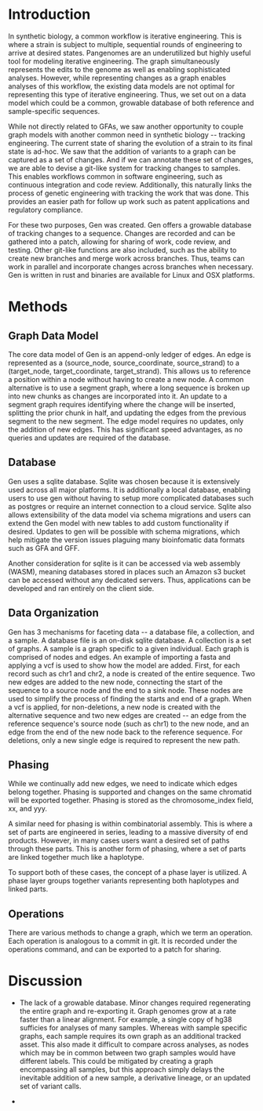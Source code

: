 # Introduction

In synthetic biology, a common workflow is iterative engineering. This is where a strain is subject to multiple,
sequential rounds of engineering to arrive at desired states. Pangenomes are an underutilized but highly useful tool for
modeling iterative engineering. The graph simultaneously represents the edits to the genome as well as enabling
sophisticated analyses. However, while representing changes as a graph enables analyses of this workflow, the existing
data models are not optimal for representing this type of iterative engineering. Thus, we set out on a data model which
could be a common, growable database of both reference and sample-specific sequences.

While not directly related to GFAs, we saw another opportunity to couple graph models with another common need in
synthetic biology -- tracking engineering. The current state of sharing the evolution of a strain to its final state is
ad-hoc. We saw that the addition of variants to a graph can be captured as a set of changes. And if we can annotate
these set of changes, we are able to devise a git-like system for tracking changes to samples. This enables workflows
common in software engineering, such as continuous integration and code review. Additionally, this naturally links the
process of genetic engineering with tracking the work that was done. This provides an easier path for follow up work
such as patent applications and regulatory compliance.

For these two purposes, Gen was created. Gen offers a growable database of tracking changes to a sequence. Changes are
recorded and can be gathered into a patch, allowing for sharing of work, code review, and testing. Other git-like
functions are also included, such as the ability to create new branches and merge work across branches. Thus, teams can
work in parallel and incorporate changes across branches when necessary. Gen is written in rust and binaries are
available for Linux and OSX platforms.

# Methods

## Graph Data Model

The core data model of Gen is an append-only ledger of edges. An edge is represented as a (source_node,
source_coordinate, source_strand) to a (target_node, target_coordinate, target_strand). This allows us to reference a
position within a node without having to create a new node. A common alternative is to use a segment graph, where a long
sequence is broken up into new chunks as changes are incorporated into it. An update to a segment graph requires
identifying where the change will be inserted, splitting the prior chunk in half, and updating the edges from the
previous segment to the new segment. The edge model requires no updates, only the addition of new edges. This has
significant speed advantages, as no queries and updates are required of the database.

## Database

Gen uses a sqlite database. Sqlite was chosen because it is extensively used across all major platforms. It is
additionally a local database, enabling users to use gen without having to setup more complicated databases such as
postgres or require an internet connection to a cloud service. Sqlite also allows extensibility of the data model via
schema migrations and users can extend the Gen model with new tables to add custom functionality if desired. Updates to
gen will be possible with schema migrations, which help mitigate the version issues plaguing many bioinfomatic data
formats such as GFA and GFF.

Another consideration for sqlite is it can be accessed via web assembly (WASM), meaning databases stored in places such
an Amazon s3 bucket can be accessed without any dedicated servers. Thus, applications can be developed and ran entirely
on the client side.

## Data Organization

Gen has 3 mechanisms for faceting data -- a database file, a collection, and a sample. A database file is an on-disk
sqlite database. A collection is a set of graphs. A sample is a graph specific to a given individual. Each graph is
comprised of nodes and edges. An example of importing a fasta and applying a vcf is used to show how the model are
added. First, for each record such as chr1 and chr2, a node is created of the entire sequence. Two new edges are added
to the new node, connecting the start of the sequence to a source node and the end to a sink node. These nodes are used
to simplify the process of finding the starts and end of a graph. When a vcf is applied, for non-deletions, a new node
is created with the alternative sequence and two new edges are created -- an edge from the reference sequence's source
node (such as chr1) to the new node, and an edge from the end of the new node back to the reference sequence. For
deletions, only a new single edge is required to represent the new path.

## Phasing

While we continually add new edges, we need to indicate which edges belong together. Phasing is supported and 
changes on the same chromatid will be exported together. Phasing is stored as the chromosome_index field, xx, and yyy.

A similar need for phasing is within combinatorial assembly. This is where a set of parts are engineered in series, 
leading to a massive diversity of end products. However, in many cases users want a desired set of paths through 
these parts. This is another form of phasing, where a set of parts are linked together much like a haplotype.

To support both of these cases, the concept of a phase layer is utilized. A phase layer groups together variants 
representing both haplotypes and linked parts.

## Operations

There are various methods to change a graph, which we term an operation. Each operation is analogous to a commit in git.
It is recorded under the operations command, and can be exported to a patch for sharing.

# Discussion

* The lack of a growable database. Minor changes required regenerating the entire graph and re-exporting it. Graph
  genomes grow at a rate faster than a linear alignment. For example, a single copy of hg38 sufficies for analyses of
  many samples. Whereas with sample specific graphs, each sample requires its own graph as an additional tracked asset.
  This also made it difficult to compare across analyses, as nodes which may be in common between two graph samples
  would have different labels. This could be mitigated by creating a graph encompassing all samples, but this approach
  simply delays the inevitable addition of a new sample, a derivative lineage, or an updated set of variant calls.

*  
